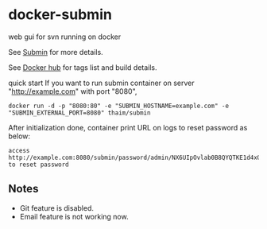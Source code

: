 # docker-submin

web gui for svn running on docker

See [Submin](https://supermind.nl/submin/) for more details.

See [Docker hub](https://hub.docker.com/r/thaim/submin/) for tags list and build details.

quick start
If you want to run submin container on server "http://example.com" with port "8080",

    docker run -d -p "8080:80" -e "SUBMIN_HOSTNAME=example.com" -e "SUBMIN_EXTERNAL_PORT=8080" thaim/submin

After initialization done, container print URL on logs to reset password as below:

    access http://example.com:8080/submin/password/admin/NX6UIpOvlab0B8QYQTKE1d4xQQ9qNl0XG1pkeUV8xg9bbcj1q4 to reset password

## Notes

* Git feature is disabled.
* Email feature is not working now.
